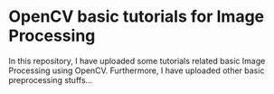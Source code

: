 # OpenCV basic tutorials for Image Processing
In this repository, I have uploaded some tutorials related basic Image Processing using OpenCV.
Furthermore, I have uploaded other basic preprocessing stuffs...


